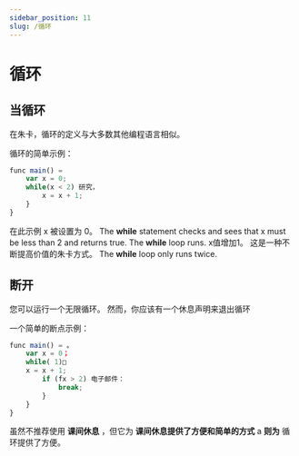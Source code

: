 ```yaml
---
sidebar_position: 11
slug: /循环
---
```


# 循环

## 当循环

在朱卡，循环的定义与大多数其他编程语言相似。

循环的简单示例：

```jsx
func main() =
    var x = 0;
    while(x < 2) 研究，
        x = x + 1;
    }
}
```

在此示例 x 被设置为 0。 The **while** statement checks and sees that x must be less than 2 and returns true. The **while** loop runs. x值增加1。 这是一种不断提高价值的朱卡方式。 The **while** loop only runs twice.

## 断开
您可以运行一个无限循环。 然而，你应该有一个休息声明来退出循环

一个简单的断点示例：

```jsx
func main() = 。
    var x = 0；
    while( 1)□
    x = x + 1;
        if (fx > 2) 电子邮件：
            break;
        }
    }
}
```

虽然不推荐使用 **课间休息** ，但它为 **课间休息提供了方便和简单的方式** a **则为** 循环提供了方便。